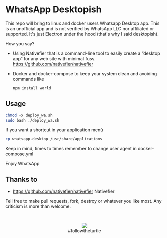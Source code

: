 
# WhatsApp Desktopish

This repo will bring to linux and docker users Whatsapp Desktop app.
This is an unofficial app and is not verified by WhatsApp LLC nor affiliated or supported. It's just Electron under the hood (that's why I said desktopish).

How you say?

- Using Nativefier that is a command-line tool to easily create a “desktop app” for any web site with minimal fuss. <https://github.com/nativefier/nativefier>
- Docker and docker-compose to keep your system clean and avoiding commands like

    ```bash
    npm install world
    ```

## Usage

```bash
chmod +x deploy_wa.sh
sudo bash ./deploy_wa.sh
```

If you want a shortcut in your application menù

```bash
cp whatsapp.desktop /usr/share/applications
```

Keep in mind, times to times remember to change user agent in docker-compose.yml

Enjoy WhatsApp

## Thanks to

- <https://github.com/nativefier/nativefier> Nativefier

Fell free to make pull requests, fork, destroy or whatever you like most. Any criticism is more than welcome.

<br/>

<p align="center"><img src="https://avatars1.githubusercontent.com/u/8522635?s=96&v=4" /><br/>#followtheturtle</p>
